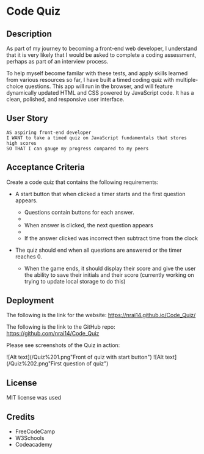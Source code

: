 # Code Quiz 

## Description

As part of my journey to becoming a front-end web developer, I understand that it is very likely that I would be asked to complete a coding assessment, perhaps as part of an interview process. 

To help myself become familar with these tests, and apply skills learned from various resources so far, I have built a timed coding quiz with multiple-choice questions. This app will run in the browser, and will feature dynamically updated HTML and CSS powered by JavaScript code. It has a clean, polished, and responsive user interface.
 

## User Story

```
AS aspiring front-end developer 
I WANT to take a timed quiz on JavaScript fundamentals that stores high scores
SO THAT I can gauge my progress compared to my peers
```

## Acceptance Criteria

Create a code quiz that contains the following requirements:

* A start button that when clicked a timer starts and the first question appears.
 
  * Questions contain buttons for each answer.
  * 
  * When answer is clicked, the next question appears
  * 
  * If the answer clicked was incorrect then subtract time from the clock

* The quiz should end when all questions are answered or the timer reaches 0.

  * When the game ends, it should display their score and give the user the ability to save their initials and their score (currently working on trying to update local storage to do this)
  
## Deployment

The following is the link for the website: https://nrai14.github.io/Code_Quiz/ 

The following is the link to the GitHub repo: https://github.com/nrai14/Code_Quiz 

Please see screenshots of the Quiz in action: 

![Alt text](/Quiz%201.png"Front of quiz with start button")
![Alt text](/Quiz%202.png"First question of quiz")

## License

MIT license was used

## Credits 

* FreeCodeCamp
* W3Schools
* Codeacademy 
